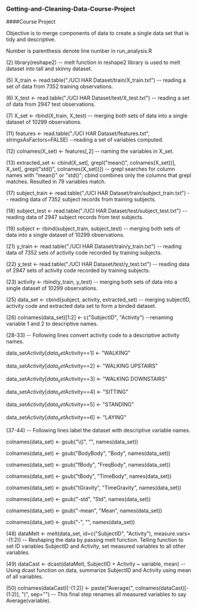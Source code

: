 ### Getting-and-Cleaning-Data-Course-Project
####Course Project

Objective is to merge components of data to create a single data set that is tidy and descriptive.

Number is parenthesis denote line number in run_analysis.R

(2) library(reshape2) -- melt function in reshape2 library is used to melt dataset into tall and skinny dataset.

(5) X_train <- read.table("./UCI HAR Dataset/train/X_train.txt") -- reading a set of data from 7352 training observations.

(6) X_test <- read.table("./UCI HAR Dataset/test/X_test.txt") -- reading a set of data from 2947 test observations.

(7) X_set <- rbind(X_train, X_test) -- merging both sets of data into a single dataset of 10299 observations.

(11) features <- read.table("./UCI HAR Dataset/features.txt", stringsAsFactors=FALSE) --reading a set of variables computed.

(12) colnames(X_set) <- features[,2] -- naming the variables in X_set. 

(13) extracted_set <- cbind(X_set[, grepl("mean()", colnames(X_set))], X_set[, grepl("std()", colnames(X_set))]) -- grepl searches for column names with "mean()" or "std()"; cbind combines only the columns that grepl matches. Resulted in 79 variables match.

(17) subject_train <- read.table("./UCI HAR Dataset/train/subject_train.txt") -- reading data of 7352 subject records from training subjects.

(18) subject_test <- read.table("./UCI HAR Dataset/test/subject_test.txt") -- reading data of 2947 subject records from test subjects.

(19) subject <- rbind(subject_train, subject_test) -- merging both sets of data into a single dataset of 10299 observations.

(21) y_train <- read.table("./UCI HAR Dataset/train/y_train.txt") -- reading data of 7352 sets of activity code recorded by training subjects.

(22) y_test <- read.table("./UCI HAR Dataset/test/y_test.txt") -- reading data of 2947 sets of activity code recorded by training subjects.

(23) activity <- rbind(y_train, y_test) -- merging both sets of data into a single dataset of 10299 observations.

(25) data_set <- cbind(subject, activity, extracted_set) -- merging subjectID, activity code and extracted data set to form a binded dataset.

(26) colnames(data_set)[1:2] <- c("SubjectID", "Activity") --renaming variable 1 and 2 to descriptive names.

(28-33) -- Following lines convert activity code to a descriptive activity names.

data_set$Activity[data_set$Activity==1] <- "WALKING"

data_set$Activity[data_set$Activity==2] <- "WALKING UPSTAIRS"

data_set$Activity[data_set$Activity==3] <- "WALKING DOWNSTAIRS"

data_set$Activity[data_set$Activity==4] <- "SITTING"

data_set$Activity[data_set$Activity==5] <- "STANDING"

data_set$Activity[data_set$Activity==6] <- "LAYING"

(37-44) -- Following lines label the dataset with descriptive variable names.

colnames(data_set) <- gsub("\\()", "", names(data_set))

colnames(data_set) <- gsub("BodyBody", "Body", names(data_set))

colnames(data_set) <- gsub("fBody", "FreqBody", names(data_set))

colnames(data_set) <- gsub("tBody", "TimeBody", names(data_set))

colnames(data_set) <- gsub("tGravity", "TimeGravity", names(data_set))

colnames(data_set) <- gsub("-std", "Std", names(data_set))

colnames(data_set) <- gsub("-mean", "Mean", names(data_set))

colnames(data_set) <- gsub("-", "", names(data_set))

(48) dataMelt <- melt(data_set, id=c("SubjectID", "Activity"), measure.vars= -(1:2)) -- Reshaping the data by passing melt function. Telling function to set ID variables SubjectID and Activity, set measured variables to all other variables. 

(49) dataCast <- dcast(dataMelt, SubjectID + Activity ~ variable, mean) -- Using dcast function on data, summarize SubjectID and Activity using mean of all variables.

(50) colnames(dataCast)[-(1:2)] <- paste("Average(", colnames(dataCast)[-(1:2)], ")", sep="") -- This final step renames all measured variables to say Average(variable).


